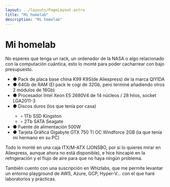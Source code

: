 ```yaml
---
layout: ../layouts/PageLayout.astro
title: "Mi homelab"
description: "Mi homelab"
---
```


# Mi homelab

No esperes que tenga un rack, un ordenador de la NASA o algo relacionado con la computación cuántica, esto lo monté para poder cacharrear con bajo presupuesto.

<section id="Hobbies">
          <ul>
              <li>● Pack de placa base china K99 K9S(de Aliexpress) de la marca QIYIDA</li>
              <li>● 64Gb de RAM (El pack le cogí de 32Gb, pero terminé añadiendo otros 2 módulos de 16Gb)</li>
              <li>● Procesador Intel Xeon E5 2680V4 de 14 núcleos / 28 hilos, socket LGA2011-3</li>
              <li>● Discos duros (los que tenía por casa)</li>
                <ul class="submenu">
                    <li>◦ 1Tb SSD Kingston</li>
                    <li>◦ 2Tb SATA Seagate</li>
                </ul>
              <li>● Fuente de alimentación 500W</li>
              <li>● Tarjeta Gráfica Gigabyte GTX 750 Ti OC Windforce 2GB (la que tenía mi hermano en su PC)</li>
          </ul>
</section>

Todo lo monté en una caja ITX/M-ATX (JONSBO, por si lo quieres mirar en Aliexpress, aunque ahora no está disponible), e hice hincapié en la refrigeración y el flujo de aire para que no haya ningún problema.

También cuento con una suscripción en Whizlabs, que me permite levantar un entorno playground de AWS, Azure, GCP, Hyper-V... con el que haré laboratorios y prácticas.